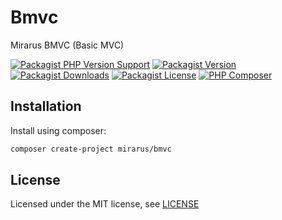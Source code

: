 # Bmvc

Mirarus BMVC (Basic MVC)

[![Packagist PHP Version Support](https://img.shields.io/packagist/php-v/mirarus/bmvc?style=flat-square)](https://packagist.org/packages/mirarus/bmvc)
[![Packagist Version](https://img.shields.io/packagist/v/mirarus/bmvc?style=flat-square)](https://packagist.org/packages/mirarus/bmvc)
[![Packagist Downloads](https://img.shields.io/packagist/dt/mirarus/bmvc?style=flat-square)](https://packagist.org/packages/mirarus/bmvc)
[![Packagist License](https://img.shields.io/packagist/l/mirarus/bmvc?style=flat-square)](https://packagist.org/packages/mirarus/bmvc)
[![PHP Composer](https://github.com/mirarus/bmvc/actions/workflows/php.yml/badge.svg?branch=main)](https://github.com/mirarus/bmvc/actions/workflows/php.yml)


## Installation

Install using composer:

```bash
composer create-project mirarus/bmvc
```

## License

Licensed under the MIT license, see [LICENSE](LICENSE)
